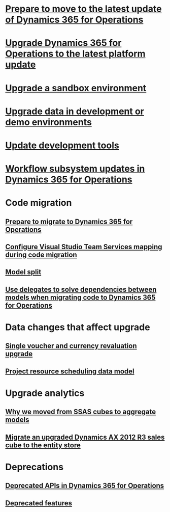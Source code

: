 # [Prepare to move to the latest update of Dynamics 365 for Operations](upgrade-latest-update.md)
# [Upgrade Dynamics 365 for Operations to the latest platform update](upgrade-latest-platform-update.md)
# [Upgrade a sandbox environment](upgrade-sandbox-environment.md)
# [Upgrade data in development or demo environments](upgrade-data-to-latest-update.md)
# [Update development tools](../dev-tools/update-development-tools.md)
# [Workflow subsystem updates in Dynamics 365 for Operations](workflow-subsystem.md)
# Code migration
## [Prepare to migrate to Dynamics 365 for Operations](prepare-migration.md)
## [Configure Visual Studio Team Services mapping during code migration](configure-vso-solution.md)
## [Model split](../dev-tools/model-split.md)
## [Use delegates to solve dependencies between models when migrating code to Dynamics 365 for Operations](delegates-migration.md)
# Data changes that affect upgrade
## [Single voucher and currency revaluation upgrade ](single-voucher-and-currency-revaluation-upgrade.md)
## [Project resource scheduling data model](data-model-changes-resource-management.md)
# Upgrade analytics
## [Why we moved from SSAS cubes to aggregate models](in-memory-real-time-aggregate-models.md)
## [Migrate an upgraded Dynamics AX 2012 R3 sales cube to the entity store](migrate-upgraded-cube-entity-store.md)
# Deprecations
## [Deprecated APIs in Dynamics 365 for Operations](deprecated-apis.md)
## [Deprecated features](deprecated-features.md)
